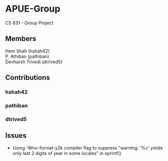 # APUE-Group
CS 631 - Group Project

## Members
Hem Shah (hshah42)  
P. Athiban (pathiban)  
Devharsh Trivedi (dtrived5)

## Contributions

### hshah42

### pathiban

### dtrived5

## Issues

-   Using -Wno-format-y2k compiler flag to suppress "warning: '%c' yields only last 2 digits of year in some locales" in sprintf()
